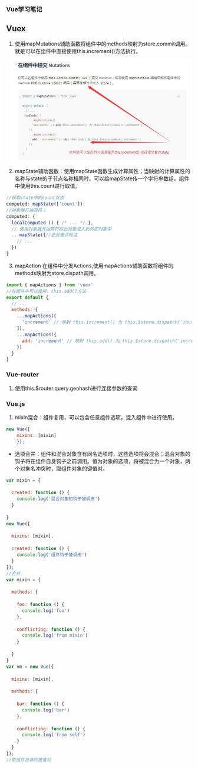### Vue学习笔记

## Vuex

1. 使用mapMutations辅助函数将组件中的methods映射为store.commit调用。就是可以在组件中直接使用this.increment()方法执行。

  <img src="./images/mutation.jpg"  />

2. mapState辅助函数：使用mapState函数生成计算属性；当映射的计算属性的名称与state的子节点名称相同时，可以给mapState传一个字符串数组。组件中使用this.count进行取值。

````javascript
//获取state中的count状态
computed: mapState(['count']);
//对象展开运算符；
computed: {
  localComputed () { /* ... */ },
  // 使用对象展开运算符将此对象混入到外部对象中
  ...mapState({//此处重点标注
    // ...
  })
}
````

3. mapAction 在组件中分发Actions,使用mapActions辅助函数将组件的methods映射为store.dispath调用。

````javascript
import { mapActions } from 'vuex'
//在组件中可以使用，this.add()方法
export default {
  // ...
  methods: {
    ...mapActions([
      'increment' // 映射 this.increment() 为 this.$store.dispatch('increment')
    ]),
    ...mapActions({
      add: 'increment' // 映射 this.add() 为 this.$store.dispatch('increment')
    })
  }
}
````


### Vue-router

1. 使用this.$router.query.geohash进行连接参数的查询

### Vue.js

1. mixin混合：组件复用，可以包含任意组件选项，混入组件中进行使用。

````javascript
new Vue({
    mixins: [mixin]
    });
````

  * 选项合并：组件和混合对象含有同名选项时，这些选项将会混合；混合对象的钩子将在组件自身钩子之前调用。值为对象的选项，将被混合为一个对象，两个对象名冲突时，取组件对象的键值对。

````javascript
var mixin = {

  created: function () {
    console.log('混合对象的钩子被调用')
  }

}
new Vue({

  mixins: [mixin],

  created: function () {
    console.log('组件钩子被调用')
  }
});
//合并
var mixin = {

  methods: {

    foo: function () {
      console.log('foo')
    },

    conflicting: function () {
      console.log('from mixin')
    }

  }
}
var vm = new Vue({

  mixins: [mixin],

  methods: {

    bar: function () {
      console.log('bar')
    },

    conflicting: function () {
      console.log('from self')
    }
  }
});
//取组件自身的键值对
````